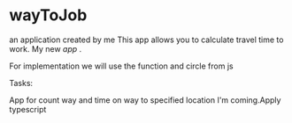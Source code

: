 # wayToJob
an application created by me
This app allows you to calculate travel time to work. 
My new <i>app</i> .

For implementation we will use the function and circle from js

Tasks:

App for count way and time on way to specified location
I'm coming.Apply typescript
